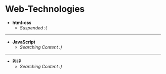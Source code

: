 # Web-Technologies

- **html-css**
   - *Suspended :(*
---
- **JavaScript**
    - *Searching Content :)*
---
- **PHP**
    - *Searching Content :)*
